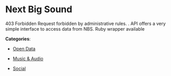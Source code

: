 # Next Big Sound


403 Forbidden Request forbidden by administrative rules. . API offers a very simple interface to access data from NBS. Ruby wrapper available



**Categories**:

- [Open Data](https://github.com/apis-list/apis-list#open-data)

- [Music & Audio](https://github.com/apis-list/apis-list#music-and-audio)

- [Social](https://github.com/apis-list/apis-list#social)



